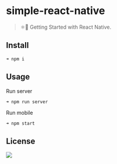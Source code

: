 # simple-react-native

> ⚛️📱  Getting Started with React Native.

## Install   

```
➜ npm i
```

## Usage

Run server
```
➜ npm run server
```
Run mobile
```
➜ npm start
```

## License

![](https://img.shields.io/github/license/cuongw/simple-react-native.svg?style=flat-square)
